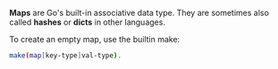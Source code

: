 **Maps** are Go's built-in associative data type. They are sometimes also called **hashes** or **dicts** in other languages.

To create an empty map, use the builtin make: 
```bash
make(map[key-type]val-type).
```
